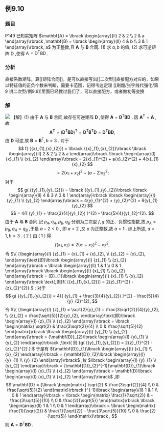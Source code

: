 ## 例9.10
### 题目
P149 已知实矩阵 $\mathbf{A} = \lbrack \begin{array}{ll} 2 & 2 \\ 2 & a \end{array}\rbrack ,\mathbf{B} = \lbrack \begin{array}{ll} 4 & b \\ 3 & 1 \end{array}\rbrack, a$ 为正整数,且 $\mathbf{A}$ 与 $\mathbf{B}$ 合同.
(1) 求 $a, b$ 的值;
(2) 求可逆矩阵 $\mathrm{D}$ ,使得 $\mathrm{A} = {\mathrm{D}}^{\mathrm{T}}\mathrm{{BD}}$ .
### 分析
直接系数矩阵，算[[矩阵合同]]，是可以直接写出[[二次型]]直接配方对应的，如果以特征值的正负个数来判断，需要卡范围，记得韦达定理
[[刷题/张宇线代强化/第 9 讲二次型/例9.9]]里面已经教过我们了，可以直接配方，或者做初等变换
### 解
![](https://img.hwenyi.tech/202410202053080.webp)
【解】(1) 由于 $\mathbf{A}$ 与 $\mathbf{B}$ 合同,故存在可逆矩阵 $\mathbf{D}$ ,使得 $\mathbf{A} = {\mathbf{D}}^{\mathrm{T}}\mathbf{B}\mathbf{D}$ . 因 ${\mathbf{A}}^{\mathrm{T}} = \mathbf{A}$ ,故
$$
{\mathbf{A}}^{\mathrm{T}} = {( {\mathbf{D}}^{\mathrm{T}}\mathbf{B}\mathbf{D}) }^{\mathrm{T}} = {\mathbf{D}}^{\mathrm{T}}{\mathbf{B}}^{\mathrm{T}}\mathbf{D} = {\mathbf{D}}^{\mathrm{T}}\mathbf{B}\mathbf{D},
$$
由 $\mathbf{D}$ 可逆,故 $\mathbf{B} = {\mathbf{B}}^{\mathrm{T}}, b = 3$ .
对于
$$
f( {{x}_{1},{x}_{2}}) = \lbrack {{x}_{1},{x}_{2}}\rbrack \lbrack \begin{array}{ll} 2 & 2 \\ 2 & a \end{array}\rbrack \lbrack \begin{array}{l} {x}_{1} \\ {x}_{2} \end{array}\rbrack = 2{x}_{1}^{2} + a{x}_{2}^{2} + 4{x}_{1}{x}_{2}
$$
$$
= 2{( {x}_{1} + {x}_{2}) }^{2} + ( {a - 2}) {x}_{2}^{2};
$$
对于
$$
g( {{y}_{1},{y}_{2}}) = \lbrack {{y}_{1},{y}_{2}}\rbrack \lbrack \begin{array}{ll} 4 & 3 \\ 3 & 1 \end{array}\rbrack \lbrack \begin{array}{l} {y}_{1} \\ {y}_{2} \end{array}\rbrack = 4{y}_{1}^{2} + {y}_{2}^{2} + 6{y}_{1}{y}_{2}
$$
$$
= 4{( {y}_{1} + \frac{3}{4}{y}_{2}) }^{2} - \frac{5}{4}{y}_{2}^{2}.
$$
由于 $\mathbf{A}$ 与 $\mathbf{B}$ 合同,记 ${p}_{A},{q}_{A},{p}_{B},{q}_{B}$ 分别为二次型 $f, g$ 的正、负惯性指数,故 ${p}_{A} = {p}_{B},{q}_{A} = {q}_{B}$ ,于是 $a - 2 < 0$ , 即 $a < 2$ ,又 $a$ 为正整数,故 $a = 1$ .
综上所述, $a = 1, b = 3$ .
( 2 ) 由 ( 1 ) 得
$$
f( {{x}_{1},{x}_{2}}) = 2{( {x}_{1} + {x}_{2}) }^{2} - {x}_{2}^{2},
$$
令 $\{ {\begin{array}{l} {z}_{1} = {x}_{1} + {x}_{2}, \\ {z}_{2} = {x}_{2}, \end{array}\text{即}\lbrack \begin{array}{l} {z}_{1} \\ {z}_{2} \end{array}\rbrack = \lbrack \begin{array}{ll} 1 & 1 \\ 0 & 1 \end{array}\rbrack \lbrack \begin{array}{l} {x}_{1} \\ {x}_{2} \end{array}\rbrack = {D}_{1}\lbrack \begin{array}{l} {x}_{1} \\ {x}_{2} \end{array}\rbrack \text{,则}f( {{x}_{1},{x}_{2}}) = 2{z}_{1}^{2} - {z}_{2}^{2}}.$ ;
对于
$$
g( {{y}_{1},{y}_{2}}) = 4{( {y}_{1} + \frac{3}{4}{y}_{2}) }^{2} - \frac{5}{4}{y}_{2}^{2},
$$
令 $\{ {\begin{array}{l} {z}_{1} = \sqrt{2}{y}_{1} + \frac{3\sqrt{2}}{4}{y}_{2}, \\ {z}_{2} = \frac{\sqrt{5}}{2}{y}_{2}, \end{array}\text{即}\lbrack \begin{array}{l} {z}_{1} \\ {z}_{2} \end{array}\rbrack = \lbrack \begin{matrix} \sqrt{2} & \frac{3\sqrt{2}}{4} \\ 0 & \frac{\sqrt{5}}{2} \end{matrix}\rbrack \lbrack \begin{array}{l} {y}_{1} \\ {y}_{2} \end{array}\rbrack = {\mathbf{D}}_{2}\lbrack \begin{array}{l} {y}_{1} \\ {y}_{2} \end{array}\rbrack ,\text{ 则 }g( {{y}_{1},{y}_{2}}) = 2{z}_{1}^{2} - {z}_{2}^{2}.}.$
于是有 ${\mathbf{D}}_{1}\lbrack \begin{array}{l} {x}_{1} \\ {x}_{2} \end{array}\rbrack = {\mathbf{D}}_{2}\lbrack \begin{array}{l} {y}_{1} \\ {y}_{2} \end{array}\rbrack$ ,故 $\lbrack \begin{array}{l} {y}_{1} \\ {y}_{2} \end{array}\rbrack = {\mathbf{D}}_{2}^{-1}{\mathbf{D}}_{1}\lbrack \begin{array}{l} {x}_{1} \\ {x}_{2} \end{array}\rbrack = \mathbf{D}\lbrack \begin{array}{l} {x}_{1} \\ {x}_{2} \end{array}\rbrack$ ,即
$$
\mathbf{D} = {\lbrack \begin{matrix} \sqrt{2} & \frac{3\sqrt{2}}{4} \\ 0 & \frac{\sqrt{5}}{2} \end{matrix}\rbrack }^{-1}\lbrack \begin{array}{ll} 1 & 1 \\ 0 & 1 \end{array}\rbrack = \lbrack \begin{matrix} \frac{1}{\sqrt{2}} & - \frac{3\sqrt{5}}{10} \\ 0 & \frac{2}{\sqrt{5}} \end{matrix}\rbrack \lbrack \begin{array}{ll} 1 & 1 \\ 0 & 1 \end{array}\rbrack = \lbrack \begin{matrix} \frac{1}{\sqrt{2}} & \frac{1}{\sqrt{2}} - \frac{3\sqrt{5}}{10} \\ 0 & \frac{2}{\sqrt{5}} \end{matrix}\rbrack ,
$$
则 $\mathbf{A} = {\mathbf{D}}^{\mathrm{T}}\mathbf{B}\mathbf{D}$ .
